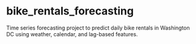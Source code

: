 # bike_rentals_forecasting
Time series forecasting project to predict daily bike rentals in Washington DC using weather, calendar, and lag-based features.
